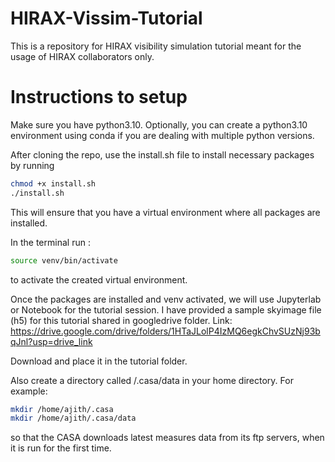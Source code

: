 # HIRAX-Vissim-Tutorial
This is a repository for HIRAX visibility simulation tutorial meant for the usage of HIRAX collaborators only. 

# Instructions to setup

Make sure you have python3.10. Optionally, you can create a python3.10 environment using conda if you are dealing with multiple python versions. 

After cloning the repo, use the install.sh file to install necessary packages by running 
```bash
chmod +x install.sh
./install.sh 
```
This will ensure that you have a virtual environment where all packages are installed. 

In the terminal run :

```bash
source venv/bin/activate
```
to activate the created virtual environment. 


Once the packages are installed and venv activated, we will use Jupyterlab or Notebook for the tutorial session. 
I have provided a sample skyimage file (h5) for this tutorial shared in googledrive folder.
Link: https://drive.google.com/drive/folders/1HTaJLolP4IzMQ6egkChvSUzNj93bqJnl?usp=drive_link

Download and place it in the tutorial folder. 

Also create a directory called /.casa/data in your home directory. For example:

```bash
mkdir /home/ajith/.casa
mkdir /home/ajith/.casa/data
```
so that the CASA downloads latest measures data from its ftp servers, when it is run for the first time. 
